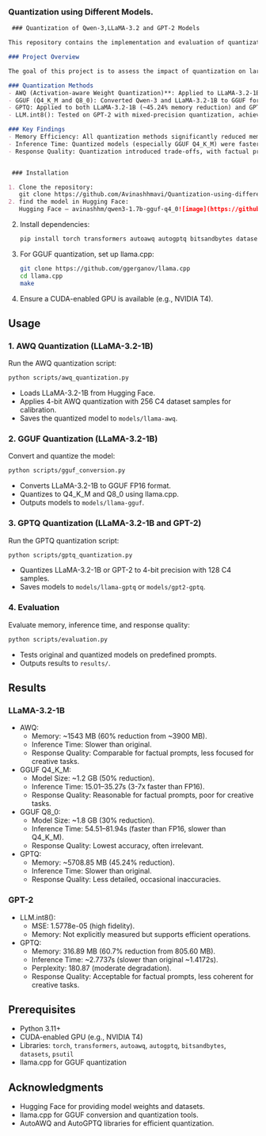 ### Quantization using Different Models.

```markdown
 ### Quantization of Qwen-3,LLaMA-3.2 and GPT-2 Models

This repository contains the implementation and evaluation of quantization techniques applied to the Qwen-3, LLaMA-3.2-1B and GPT-2 models to optimize memory usage, inference speed, and performance. The methods explored include AWQ, GGUF (Q4_K_M and Q8_0), and GPTQ, with detailed comparisons of memory efficiency, inference time, and response quality.

### Project Overview

The goal of this project is to assess the impact of quantization on large language models, specifically Qwen-3,LLaMA-3.2-1B and GPT-2, in terms of resource efficiency and output quality. The experiments were conducted on CUDA-enabled GPUs (T4) using Python, PyTorch, and libraries such as Hugging Face Transformers, AutoAWQ, AutoGPTQ, and llama.cpp.

### Quantization Methods
- AWQ (Activation-aware Weight Quantization)**: Applied to LLaMA-3.2-1B with 4-bit precision, achieving ~60% memory reduction.
- GGUF (Q4_K_M and Q8_0): Converted Qwen-3 and LLaMA-3.2-1B to GGUF format and quantized to Q4_K_M (~50% size reduction) and Q8_0 (~30% size reduction).
- GPTQ: Applied to both LLaMA-3.2-1B (~45.24% memory reduction) and GPT-2 (~60.7% memory reduction) with 4-bit precision.
- LLM.int8(): Tested on GPT-2 with mixed-precision quantization, achieving minimal accuracy loss (MSE: 1.5778e-05).

### Key Findings
- Memory Efficiency: All quantization methods significantly reduced memory usage, with AWQ and GPTQ showing the largest reductions for Qwen3, LLaMA-3.2-1B and GPT-2, respectively.
- Inference Time: Quantized models (especially GGUF Q4_K_M) were faster than their FP16 counterparts, but GPTQ models showed slower inference times compared to originals.
- Response Quality: Quantization introduced trade-offs, with factual prompts retaining reasonable accuracy, while creative tasks (e.g., poem generation) showed degradation, particularly with GGUF Q8_0 and GPTQ.


 ### Installation

1. Clone the repository:
   git clone https://github.com/Avinashhmavi/Quantization-using-different-methods.git
2. find the model in Hugging Face:
   Hugging Face – avinashhm/qwen3-1.7b-gguf-q4_0![image](https://github.com/user-attachments/assets/f3ac010d-6b19-41f9-ada7-25760eef3be6)
   ```

2. Install dependencies:
   ```bash
   pip install torch transformers autoawq autogptq bitsandbytes datasets psutil
   ```

3. For GGUF quantization, set up llama.cpp:
   ```bash
   git clone https://github.com/ggerganov/llama.cpp
   cd llama.cpp
   make
   ```

4. Ensure a CUDA-enabled GPU is available (e.g., NVIDIA T4).

## Usage

### 1. AWQ Quantization (LLaMA-3.2-1B)
Run the AWQ quantization script:
```bash
python scripts/awq_quantization.py
```
- Loads LLaMA-3.2-1B from Hugging Face.
- Applies 4-bit AWQ quantization with 256 C4 dataset samples for calibration.
- Saves the quantized model to `models/llama-awq`.

### 2. GGUF Quantization (LLaMA-3.2-1B)
Convert and quantize the model:
```bash
python scripts/gguf_conversion.py
```
- Converts LLaMA-3.2-1B to GGUF FP16 format.
- Quantizes to Q4_K_M and Q8_0 using llama.cpp.
- Outputs models to `models/llama-gguf`.

### 3. GPTQ Quantization (LLaMA-3.2-1B and GPT-2)
Run the GPTQ quantization script:
```bash
python scripts/gptq_quantization.py
```
- Quantizes LLaMA-3.2-1B or GPT-2 to 4-bit precision with 128 C4 samples.
- Saves models to `models/llama-gptq` or `models/gpt2-gptq`.

### 4. Evaluation
Evaluate memory, inference time, and response quality:
```bash
python scripts/evaluation.py
```
- Tests original and quantized models on predefined prompts.
- Outputs results to `results/`.

## Results

### LLaMA-3.2-1B
- AWQ:
  - Memory: ~1543 MB (60% reduction from ~3900 MB).
  - Inference Time: Slower than original.
  - Response Quality: Comparable for factual prompts, less focused for creative tasks.
- GGUF Q4_K_M:
  - Model Size: ~1.2 GB (50% reduction).
  - Inference Time: 15.01–35.27s (3-7x faster than FP16).
  - Response Quality: Reasonable for factual prompts, poor for creative tasks.
- GGUF Q8_0:
  - Model Size: ~1.8 GB (30% reduction).
  - Inference Time: 54.51–81.94s (faster than FP16, slower than Q4_K_M).
  - Response Quality: Lowest accuracy, often irrelevant.
- GPTQ:
  - Memory: ~5708.85 MB (45.24% reduction).
  - Inference Time: Slower than original.
  - Response Quality: Less detailed, occasional inaccuracies.

### GPT-2
- LLM.int8():
  - MSE: 1.5778e-05 (high fidelity).
  - Memory: Not explicitly measured but supports efficient operations.
- GPTQ:
  - Memory: 316.89 MB (60.7% reduction from 805.60 MB).
  - Inference Time: ~2.7737s (slower than original ~1.4172s).
  - Perplexity: 180.87 (moderate degradation).
  - Response Quality: Acceptable for factual prompts, less coherent for creative tasks.

## Prerequisites
- Python 3.11+
- CUDA-enabled GPU (e.g., NVIDIA T4)
- Libraries: `torch`, `transformers`, `autoawq`, `autogptq`, `bitsandbytes`, `datasets`, `psutil`
- llama.cpp for GGUF quantization

## Acknowledgments
- Hugging Face for providing model weights and datasets.
- llama.cpp for GGUF conversion and quantization tools.
- AutoAWQ and AutoGPTQ libraries for efficient quantization.
